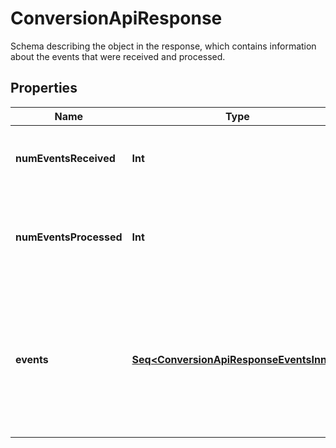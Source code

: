 

# ConversionApiResponse

Schema describing the object in the response, which contains information about the events that were received and processed.

## Properties

Name | Type | Description | Notes
------------ | ------------- | ------------- | -------------
**numEventsReceived** | **Int** | Total number of events received in the request. | 
**numEventsProcessed** | **Int** | Number of events that were successfully processed from the events. | 
**events** | [**Seq&lt;ConversionApiResponseEventsInner&gt;**](ConversionApiResponseEventsInner.md) | Specific messages for each event received. The order will match the order in which the events were received in the request. | 



